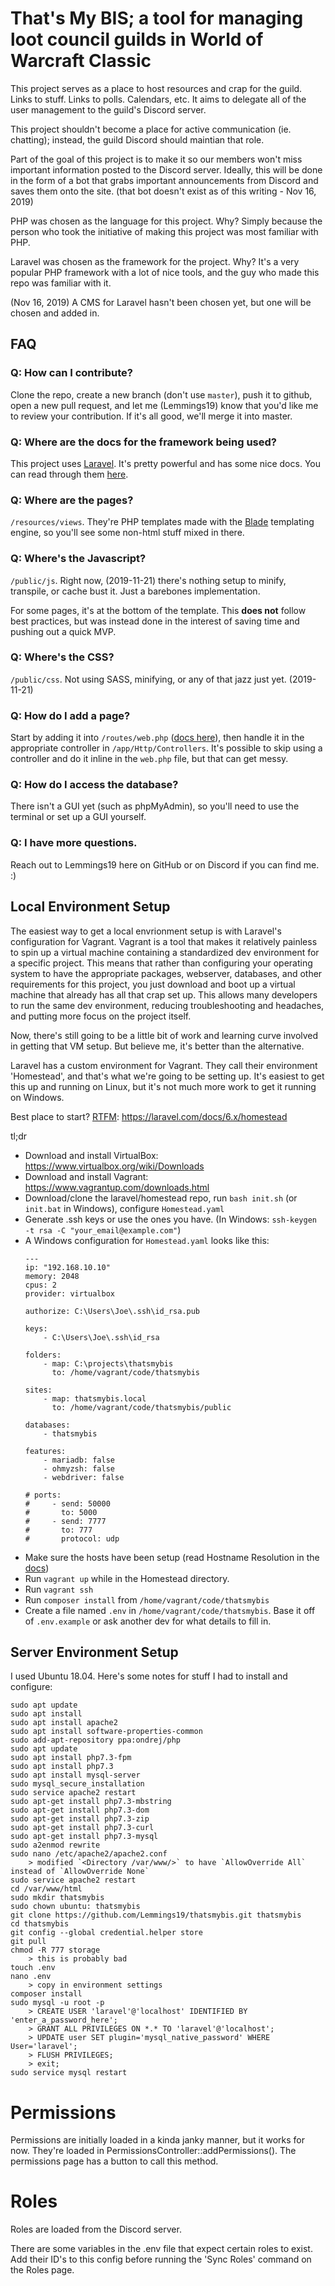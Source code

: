 # That's My BIS; a tool for managing loot council guilds in World of Warcraft Classic
This project serves as a place to host resources and crap for the guild. Links to stuff. Links to polls. Calendars, etc. It aims to delegate all of the user management to the guild's Discord server.

This project shouldn't become a place for active communication (ie. chatting); instead, the guild Discord should maintian that role.

Part of the goal of this project is to make it so our members won't miss important information posted to the Discord server. Ideally, this will be done in the form of a bot that grabs important announcements from Discord and saves them onto the site. (that bot doesn't exist as of this writing - Nov 16, 2019)

PHP was chosen as the language for this project. Why? Simply because the person who took the initiative of making this project was most familiar with PHP.

Laravel was chosen as the framework for the project. Why? It's a very popular PHP framework with a lot of nice tools, and the guy who made this repo was familiar with it.

(Nov 16, 2019) A CMS for Laravel hasn't been chosen yet, but one will be chosen and added in.

## FAQ

### Q: How can I contribute?
Clone the repo, create a new branch (don't use `master`), push it to github, open a new pull request, and let me (Lemmings19) know that you'd like me to review your contribution. If it's all good, we'll merge it into master.

### Q: Where are the docs for the framework being used?
This project uses [Laravel](https://laravel.com/). It's pretty powerful and has some nice docs. You can read through them [here](https://laravel.com/docs/6.x).

### Q: Where are the pages?
`/resources/views`. They're PHP templates made with the [Blade](https://laravel.com/docs/6.x/blade) templating engine, so you'll see some non-html stuff mixed in there.

### Q: Where's the Javascript?
`/public/js`. Right now, (2019-11-21) there's nothing setup to minify, transpile, or cache bust it. Just a barebones implementation.

For some pages, it's at the bottom of the template. This **does not** follow best practices, but was instead done in the interest of saving time and pushing out a quick MVP.

### Q: Where's the CSS?
`/public/css`. Not using SASS, minifying, or any of that jazz just yet. (2019-11-21)

### Q: How do I add a page?
Start by adding it into `/routes/web.php` ([docs here](https://laravel.com/docs/6.x/routing)), then handle it in the appropriate controller in `/app/Http/Controllers`. It's possible to skip using a controller and do it inline in the `web.php` file, but that can get messy.

### Q: How do I access the database?
There isn't a GUI yet (such as phpMyAdmin), so you'll need to use the terminal or set up a GUI yourself.

### Q: I have more questions.
Reach out to Lemmings19 here on GitHub or on Discord if you can find me. :)

## Local Environment Setup
The easiest way to get a local envrionment setup is with Laravel's configuration for Vagrant. Vagrant is a tool that makes it relatively painless to spin up a virtual machine containing a standardized dev environment for a specific project. This means that rather than configuring your operating system to have the appropriate packages, webserver, databases, and other requirements for this project, you just download and boot up a virtual machine that already has all that crap set up. This allows many developers to run the same dev environment, reducing troubleshooting and headaches, and putting more focus on the project itself.

Now, there's still going to be a little bit of work and learning curve involved in getting that VM setup. But believe me, it's better than the alternative.

Laravel has a custom environment for Vagrant. They call their environment 'Homestead', and that's what we're going to be setting up. It's easiest to get this up and running on Linux, but it's not much more work to get it running on Windows.

Best place to start? [RTFM](https://www.urbandictionary.com/define.php?term=RTFM): https://laravel.com/docs/6.x/homestead

tl;dr

- Download and install VirtualBox: https://www.virtualbox.org/wiki/Downloads
- Download and install Vagrant: https://www.vagrantup.com/downloads.html
- Download/clone the laravel/homestead repo, run `bash init.sh` (or `init.bat` in Windows), configure `Homestead.yaml`
- Generate .ssh keys or use the ones you have. (In Windows: `ssh-keygen -t rsa -C "your_email@example.com"`)
- A Windows configuration for `Homestead.yaml` looks like this:
    ```
    ---
    ip: "192.168.10.10"
    memory: 2048
    cpus: 2
    provider: virtualbox

    authorize: C:\Users\Joe\.ssh\id_rsa.pub

    keys:
        - C:\Users\Joe\.ssh\id_rsa

    folders:
        - map: C:\projects\thatsmybis
          to: /home/vagrant/code/thatsmybis

    sites:
        - map: thatsmybis.local
          to: /home/vagrant/code/thatsmybis/public

    databases:
        - thatsmybis

    features:
        - mariadb: false
        - ohmyzsh: false
        - webdriver: false

    # ports:
    #     - send: 50000
    #       to: 5000
    #     - send: 7777
    #       to: 777
    #       protocol: udp
    ```
- Make sure the hosts have been setup (read Hostname Resolution in the [docs](https://laravel.com/docs/6.x/homestead#configuring-homestead))
- Run `vagrant up` while in the Homestead directory.
- Run `vagrant ssh`
- Run `composer install` from `/home/vagrant/code/thatsmybis`
- Create a file named `.env` in `/home/vagrant/code/thatsmybis`. Base it off of `.env.example` or ask another dev for what details to fill in.

## Server Environment Setup

I used Ubuntu 18.04. Here's some notes for stuff I had to install and configure:

```
sudo apt update
sudo apt install
sudo apt install apache2
sudo apt install software-properties-common
sudo add-apt-repository ppa:ondrej/php
sudo apt update
sudo apt install php7.3-fpm
sudo apt install php7.3
sudo apt install mysql-server
sudo mysql_secure_installation
sudo service apache2 restart
sudo apt-get install php7.3-mbstring
sudo apt-get install php7.3-dom
sudo apt-get install php7.3-zip
sudo apt-get install php7.3-curl
sudo apt-get install php7.3-mysql
sudo a2enmod rewrite
sudo nano /etc/apache2/apache2.conf
    > modified `<Directory /var/www/>` to have `AllowOverride All` instead of `AllowOverride None`
sudo service apache2 restart
cd /var/www/html
sudo mkdir thatsmybis
sudo chown ubuntu: thatsmybis
git clone https://github.com/Lemmings19/thatsmybis.git thatsmybis
cd thatsmybis
git config --global credential.helper store
git pull
chmod -R 777 storage
    > this is probably bad
touch .env
nano .env
    > copy in environment settings
composer install
sudo mysql -u root -p
    > CREATE USER 'laravel'@'localhost' IDENTIFIED BY 'enter_a_password_here';
    > GRANT ALL PRIVILEGES ON *.* TO 'laravel'@'localhost';
    > UPDATE user SET plugin='mysql_native_password' WHERE User='laravel';
    > FLUSH PRIVILEGES;
    > exit;
sudo service mysql restart
```

# Permissions

Permissions are initially loaded in a kinda janky manner, but it works for now. They're loaded in PermissionsController::addPermissions(). The permissions page has a button to call this method.

# Roles

Roles are loaded from the Discord server.

There are some variables in the .env file that expect certain roles to exist. Add their ID's to this config before running the 'Sync Roles' command on the Roles page.
